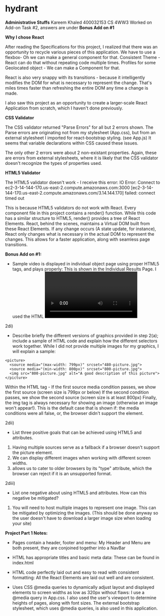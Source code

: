 # hydrant

**Administrative Stuffs**
Kareem Khaled
400032153
CS 4WW3
Worked on Add-on Task #2, answers are under **Bonus Add on #1**

**Why I chose React**

After reading the Specifications for this project, I realized that there was an opportunity to recycle various pieces of this application. We have to use a flexbox- Oh we can make a general component for that. Consistent Theme - React can do that without repeating code multiple times. Profiles for some Geolocated object - We can make a Component for that. 

React is also very snappy with its transitions - because it intelligently modifies the DOM for what is necessary to represent the change. That's miles times faster than refreshing the entire DOM any time a change is made. 

I also saw this project as an opportunity to create a larger-scale React Application from scratch, which I haven't done previously. 


**CSS Validator**

The CSS validator returned "Parse Errors" for all but 2 errors shown. The Parse errors are originating not from my stylesheet (App.css), but from an external stylesheet I imported for react-bootstrap styling. (see App.js)
It seems that variable declarations within CSS caused these issues. 

The only other 2 errors were about 2 non-existant properties. Again, these are errors from external stylesheets, where it is likely that the CSS validator doesn't recognize the types of properties used. 


**HTML5 Validator**

The HTML5 validator doesn't work - I receive this error:
IO Error: Connect to ec2-3-14-144-170.us-east-2.compute.amazonaws.com:3000 [ec2-3-14-144-170.us-east-2.compute.amazonaws.com/3.14.144.170] failed: connect timed out

This is because HTML5 validators do not work with React. 
Every component file in this project contains a render() function. While this code has a similar structure to HTML5, render() provides a tree of React Elements. React, behind the scenes, maintains a Virtual DOM built from these React Elements. If any change occurs (A state update, for instance), React only changes what is necessary in the actual DOM to represent the changes. This allows for a faster application, along with seamless page transitions. 

**Bonus Add on #1:**
- Sample video is displayed in
individual object page using proper
HTML5 tags, and plays properly:
This is shown in the Individual Results Page. I used the HTML <video> and <source> tags as was required. 

2di)
- Describe briefly the different versions of graphics provided in step 2(a); 
include a sample of HTML code and explain how the different selectors work 
together. 
While I did not provide multiple images for my graphics, I will explain a sample:
```
<picture>
  <source media="(max-width: 799px)" srcset="480-picture.jpg">
  <source media="(min-width: 800px)" srcset="800-picture.jpg">
  <img src="800-picture.jpg" alt="A good description of this picture">
</picture>
```
Within the <picture> HTML tag - 
If the first source media condition passes, we show the first source (screen size is 799px or below)
If the second condition passes, we show the second source (screen size is at least 800px)
Finally, the img tag is always necessary for showing an image (otherwise an image won't appear!). This is the default case that is shown if: the media conditions were all false, or, the browser didn't support the <picture> element. 


2dii)
- List three positive goals that can be achieved using HTML5 <picture> and 
<source> attributes. 
1. Having multiple sources serve as a fallback if a browser doesn't support the picture element.
2. We can display different images when working with different screen widths.
3. <picture> allows us to cater to older browsers by its "type" attribute, which the browser can reject if it is an unsupported format.

2diii)
- List one negative about using HTML5 <picture> and <source> attributes.  How 
can this negative be mitigated? 
1. You will need to host multiple images to represent one image. This can be mitigated by optimizing the images. (This should be done anyway so the user doesn't have to download a larger image size when loading your site)


**Project Part 1 Notes:**

- Pages contain a header, footer and
menu:
My Header and Menu are both present, they are conjoined together into a NavBar

- HTML has appropriate titles and
basic meta data:
These can be found in index.html

- HTML code perfectly laid out and
easy to read with consistent
formatting:
All the React Elements are laid out well and are consistent.

- Uses CSS @media queries to
dynamically adjust layout and
displayed elements to screen
widths as low as 320px without
flaws:
I use a @media query in App.css. I also used the user's viewport to determine heights of pages, along with font sizes. The external bootstrap stylesheet, which uses @media queries, is also used in this application.





